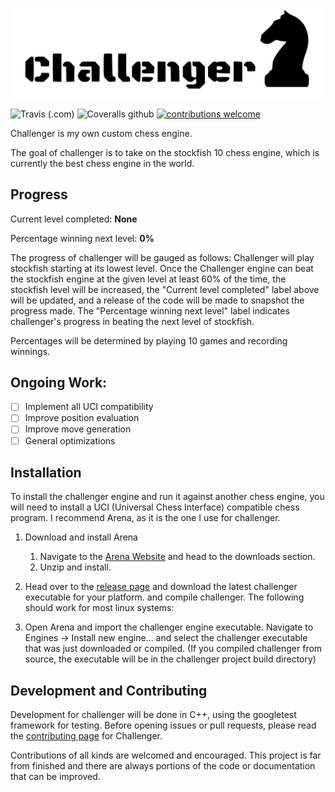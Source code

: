 
![](.github/IMG/challenger.svg)

![Travis (.com)](https://img.shields.io/travis/com/folksgl/challenger.svg)
![Coveralls github](https://img.shields.io/coveralls/github/folksgl/challenger.svg)
[![contributions welcome](https://img.shields.io/badge/contributions-welcome-brightgreen.svg?style=flat)](https://github.com/dwyl/esta/issues)

Challenger is my own custom chess engine.

The goal of challenger is to take on the stockfish 10 chess engine, which is currently the best chess engine in the world.

## Progress

Current level completed: **None**

Percentage winning next level: **0%**
 
The progress of challenger will be gauged as follows: Challenger will play stockfish starting at its lowest level. Once the Challenger engine can beat the stockfish engine at the given level at least 60% of the time, the stockfish level will be increased, the "Current level completed" label above will be updated, and a release of the code will be made to snapshot the progress made.
The "Percentage winning next level" label indicates challenger's progress in beating the next level of stockfish.

Percentages will be determined by playing 10 games and recording winnings.

## Ongoing Work:
- [ ] Implement all UCI compatibility
- [ ] Improve position evaluation
- [ ] Improve move generation
- [ ] General optimizations

## Installation

To install the challenger engine and run it against another chess engine, you will need to install a UCI (Universal Chess Interface) compatible chess program. I recommend Arena, as it is the one I use for challenger.

1) Download and install Arena
   1. Navigate to the [Arena Website](http://www.playwitharena.de/) and head to the downloads section.
   2. Unzip and install.
2) Head over to the [release page](https://github.com/folksgl/challenger/releases) and download the latest challenger executable for your platform. and compile challenger. The following should work for most linux systems:
   
3) Open Arena and import the challenger engine executable. Navigate to Engines -> Install new engine... and select the challenger executable that was just downloaded or compiled. (If you compiled challenger from source, the executable will be in the challenger project build directory)

## Development and Contributing
Development for challenger will be done in C++, using the googletest framework for testing. Before opening issues or pull requests, please read the [contributing page](https://github.com/folksgl/challenger/blob/master/.github/CONTRIBUTING.md) for Challenger.

Contributions of all kinds are welcomed and encouraged. This project is far from finished and there are always portions of the code or documentation that can be improved.
